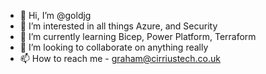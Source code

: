 - 👋 Hi, I’m @goldjg
- 👀 I’m interested in all things Azure, and Security
- 🌱 I’m currently learning Bicep, Power Platform, Terraform
- 💞️ I’m looking to collaborate on anything really
- 📫 How to reach me - graham@cirriustech.co.uk

<!---
goldjg/goldjg is a ✨ special ✨ repository because its `README.md` (this file) appears on your GitHub profile.
You can click the Preview link to take a look at your changes.
--->
